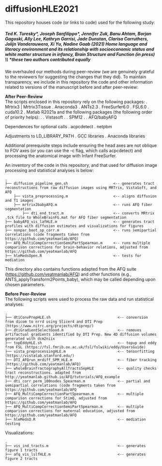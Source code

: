 # diffusionHLE2021

This repository houses code (or links to code) used for the following study:

##### *Ted K. Turesky\*, Joseph Sanfilippo\*, Jennifer Zuk, Banu Ahtam, Borjan Gagoski, Ally Lee, Kathryn Garrisi, Jade Dunstan, Clarisa Carruthers, Jolijn Vanderauwera, Xi Yu, Nadine Gaab (2021) Home language and literacy environment and its relationship with socioeconomic status and white matter structure in infancy, Brain Structure and Function (in press)*   \\\  \*these two authors contributed equally

We overhauled our methods during peer-review (we are genuinely grateful to the reviewers for suggesting the changes that they did). To maintain transparency, we include in this repository the code and other information related to versions of the manuscript before and after peer-review:

**After Peer-Review**  
The  scripts enclosed in this repository rely on the following packages:
. Mrtrix3 | Mrtrix3Tissue 
. Anaconda3 
. ANTs2.3 
. FreeSurfer6.0 
. FSL6.0 
. cuda10.2 
. Matlab R2021a and the following packages (the following order of priority helps): 
. . Vistasoft 
. . SPM12 
. . AFQ/babyAFQ 

Dependences for optional calls 
. acpcdetect 
. netpbm

Adjustments to LD_LIBRARY_PATH
. GCC libraries 
. Anaconda libraries 

Additional prerequisite steps include ensuring the head axes are not oblique to FOV axes (or you can use the -c flag, which calls acpcdetect) and processing the anatomical image with Infant FreeSurfer.

An inventory of the code in this repository, and that used for diffusion image processing and statistical analyses is below:

    .
    ├── diffusion_pipeline_gen.sh                     <-- generates tract reconstructions from raw diffusion images using MRTrix, VistaSoft, and AFQ
        ├── vista_preprocessing.m                     <-- aligns diffusion and T1 images
        ├── mrtrix2babyAFQ.m                          <-- runs AFQ fiber segmentation
            ├── dti_end_tract.m                       <-- converts MRtrix .tck file to WholeBrainFG.mat for AFQ fiber segmentation
    ├── babyAFQ_vis_lafHLE.m                          <-- generates tract profiles with diffusion estimates and visualizations for figures
    ├── nonpar_boot_sp_corr.m                         <-- runs semipartial correlations (code fragments taken from https://github.com/yeatmanlab/AFQ) 
    ├── AFQ_MultiCompCorrectionSemiPartSpearman.m     <-- runs multiple comparison corrections for brain-behavior relations, adjusted from https://github.com/yeatmanlab/AFQ
    ├── hleMedsOpen.R                                 <-- tests for mediation

This directory also contains functions adapted from the AFQ suite (https://github.com/yeatmanlab/AFQ) and other functions (e.g., ANTS_applyTransform2Points_baby), which may be called depending upon chosen parameters.

**Before Peer-Review**  
The following scripts were used to process the raw data and run statistical analyses:

    .
    ├── dtiConvPrepHLE.sh                               <-- conversion from dicom to nrrd using Slicer4 and DTI Prep (https://www.nitrc.org/projects/dtiprep/)
    ├── dtiGradientSelectGood.m                         <-- removes artifactual gradients identified by DTI Prep. New 4D diffusion volumes generated with dcm2niix
    ├── topEddyHLE.sh                                   <-- topup and eddy from FSL (https://fsl.fmrib.ox.ac.uk/fsl/fslwiki/eddy/UsersGuide)  
    ├── vista_preprocessingHLE.m                        <-- tensorfitting (https://vistalab.stanford.edu/)
    ├── DTI_AFQrun_mrdiff_SPM_HLE.m                     <-- fiber tracking (https://github.com/yeatmanlab/AFQ)
    ├── wholeBrainTractographyAllTractsSepHLE           <-- quality checks tract reconstructions. adapted from http://yeatmanlab.github.io/AFQ/tutorials/AFQ_example
    ├── dti_corr_perm_100nodes_Spearman.m               <-- partial and semipartial correlations (code fragments taken from https://github.com/yeatmanlab/AFQ 
    ├── AFQ_MultiCompCorrectionPartSpearman.m           <-- multiple comparison corrections for StimQ, adjusted from https://github.com/yeatmanlab/AFQ   
    ├── AFQ_MultiCompCorrectionSemiPartSpearman.m       <-- multiple comparison corrections for maternal education, adjusted from https://github.com/yeatmanlab/AFQ
    ├── hleMedsO.R                                      <-- mediation testing 
    
    
Visualizations:

    .
    ├── vis_ind_tracts.m                                <-- generates figure 1 tracts
    ├── afq_vis_lslfHLE.m                               <-- generates figure 2 tracts

